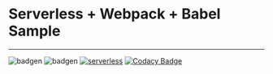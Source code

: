# Serverless + Webpack + Babel Sample
---

![badgen](https://badgen.net/badge/built%20with/love/red)
![badgen](https://badgen.net/badge/built%20with/javascript/yellow)
[![serverless](https://camo.githubusercontent.com/547c6da94c16fedb1aa60c9efda858282e22834f/687474703a2f2f7075626c69632e7365727665726c6573732e636f6d2f6261646765732f76332e737667)](http://www.serverless.com)
[![Codacy Badge](https://app.codacy.com/project/badge/Grade/0c62da09be11447b9427e85176e70a89)](https://www.codacy.com/gh/pcrodrigues0/serverless-babel-webpack/dashboard?utm_source=github.com&amp;utm_medium=referral&amp;utm_content=pcrodrigues0/serverless-babel-webpack&amp;utm_campaign=Badge_Grade)
